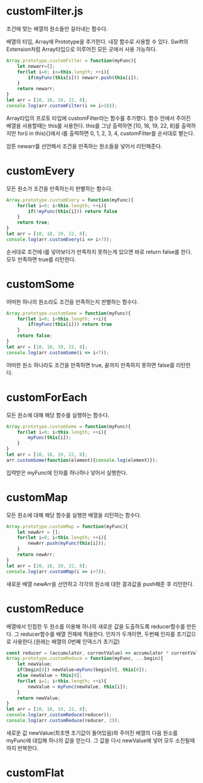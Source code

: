 # customFilter.js

조건에 맞는 배열의 원소들만 걸러내는 함수다.

배열의 타임, Array에 Prototype을 추가한다. 내장 함수로 사용할 수 있다.
Swift의 Extension처럼 Array타입으로 이루어진 모든 곳에서 사용 가능하다.
```javascript
Array.prototype.customFilter = function(myFunc){
    let newarr=[];
    for(let i=0; i<=this.length; ++i){
        if(myFunc(this[i])) newarr.push(this[i]);
    }
    return newarr;
}
let arr = [10, 18, 19, 22, 8];
console.log(arr.customFilter(i => i>18));
```
Array타입의 프로토 타입에 customFilter라는 함수를 추가했다.
함수 안에서 주어진 배열을 사용할때는 this를 사용한다.
this를 그냥 출력하면 [10, 18, 19, 22, 8]를 출력하지만
for(i in this){}에서 i를 출력하면 0, 1, 2, 3, 4, customFilter를 순서대로 뱉는다.

암튼 newarr를 선언해서 조건을 만족하는 원소들을 넣어서 리턴해준다.

# customEvery

모든 원소가 조건을 만족하는지 판별하는 함수다.
```javascript
Array.prototype.customEvery = function(myFunc){
    for(let i=0; i<this.length; ++i){
        if(!myFunc(this[i])) return false
    }
    return true;
}
let arr = [10, 18, 19, 22, 8];
console.log(arr.customEvery(i => i>7));
```
순서대로 조건에 i를 넣어보다가 만족하지 못하는게 있으면 바로 return false를 한다.
모두 만족하면 true를 리턴한다.

# customSome

어떠한 하나의 원소라도 조건을 만족하는지 판별하는 함수다.
```javascript
Array.prototype.customSome = function(myFunc){
    for(let i=0; i<this.length; ++i){
        if(myFunc(this[i])) return true
    }
    return false;
}
let arr = [10, 18, 19, 22, 8];
console.log(arr.customSome(i => i<7));
```
어떠한 원소 하나라도 조건을 만족하면 true, 끝까지 만족하지 못하면 false를 리턴한다.

# customForEach

모든 원소에 대해 해당 함수를 실행하는 함수다.
```javascript
Array.prototype.customSome = function(myFunc){
    for(let i=0; i<this.length; ++i){
        myFunc(this[i]);
    }
}
let arr = [10, 18, 19, 22, 8];
arr.customSome(function(element){console.log(element)});
```
입력받은 myFunc에 인자를 하나하나 넣어서 실행한다.

# customMap

모든 원소에 대해 해당 함수를 실행한 배열을 리턴하는 함수다.

```javascript
Array.prototype.customMap = function(myFunc){
    let newArr = [];
    for(let i=0; i<this.length; ++i){
        newArr.push(myFunc(this[i]));
    }
    return newArr;
}
let arr = [10, 18, 19, 22, 8];
console.log(arr.customMap(i => i+7));
```
새로운 배열 newArr을 선언하고 각각의 원소에 대한 결과값을 push해준 후 리턴한다.

# customReduce

배열에서 인접한 두 원소를 이용해 하나의 새로운 값을 도출하도록 reducer함수를 만든다.
그 reducer함수를 배열 전체에 적용한다.
인자가 두개이면, 두번째 인자를 초기값으로 사용한다.(원래는 배열의 0번째 인덱스가 초기값)
```javascript
const reducer = (accumulator, currentValue) => accumulator * currentValue;
Array.prototype.customReduce = function(myFunc, ...begin){
    let newValue;
    if(begin[0]) newValue=myFunc(begin[0], this[0]);
    else newValue = this[0];
    for(let i=1; i<this.length; ++i){
        newValue = myFunc(newValue, this[i]);
    }
    return newValue;
}
let arr = [10, 18, 19, 22, 8];
console.log(arr.customReduce(reducer));
console.log(arr.customReduce(reducer, 2));
```
새로운 값 newValue(최초엔 초기값이 들어있음)와 주어진 배열의 다음 원소를 myFunc에 대입해 하나의 값을 얻는다.
그 값을 다시 newValue에 넣어 모두 소진될때까지 반복한다.

# customFlat

